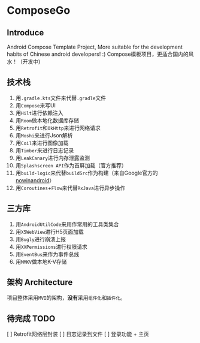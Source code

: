 # ComposeGo

## Introduce
Android Compose Template Project, More suitable for the development habits of Chinese android developers! :)
Compose模板项目，更适合国内的风水！（开发中)

## 技术栈
1. 用`.gradle.kts`文件来代替`.gradle`文件
2. 用`Compose`来写UI
3. 用`Hilt`进行依赖注入
4. 用`Room`做本地化数据库存储
5. 用`Retrofit`和`OkHttp`来进行网络请求
6. 用`Moshi`来进行Json解析
7. 用`Coil`来进行图像加载
8. 用`Timber`来进行日志记录
9. 用`LeakCanary`进行内存泄露监测
10. 用`Splashscreen API`作为首屏加载（官方推荐）
11. 用`build-logic`来代替`buildSrc`作为构建（来自Google官方的 [nowinandroid](https://github.com/android/nowinandroid)） 
12. 用`Coroutines`+`Flow`来代替`RxJava`进行异步操作

## 三方库
1. 用`AndroidUtilCode`来用作常用的工具类集合
2. 用`X5WebView`进行H5页面加载
3. 用`Bugly`进行崩溃上报
4. 用`XXPermissions`进行权限请求
5. 用`EventBus`来作为事件总线
6. 用`MMKV`做本地K-V存储

## 架构 Architecture

项目整体采用`MVI`的架构，**没有**采用`组件化`和`插件化`。

## 待完成 TODO
[ ] Retrofit网络层封装
[ ] 日志记录到文件
[ ] 登录功能 + 主页